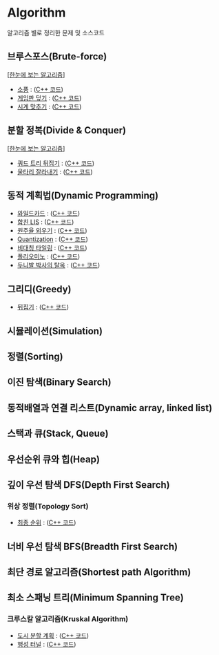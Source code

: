 # Algorithm
알고리즘 별로 정리한 문제 및 소스코드

## 브루스포스(Brute-force)
[[한눈에 보는 알고리즘](https://github.com/Eucha09/Algorithm/blob/main/bruteforce/explain.md)]
* [소풍](https://algospot.com/judge/problem/read/PICNIC) : ([C++ 코드](https://github.com/Eucha09/Algorithm/blob/main/bruteforce/picnic.cpp))
* [게임판 덮기](https://algospot.com/judge/problem/read/BOARDCOVER) : ([C++ 코드](https://github.com/Eucha09/Algorithm/blob/main/bruteforce/boardcover.cpp))
* [시계 맞추기](https://algospot.com/judge/problem/read/CLOCKSYNC) : ([C++ 코드](https://github.com/Eucha09/Algorithm/blob/main/bruteforce/clocksync.cpp))
## 분할 정복(Divide & Conquer)
[[한눈에 보는 알고리즘](https://github.com/Eucha09/Algorithm/blob/main/dc/explain.md)]
* [쿼드 트리 뒤집기](https://algospot.com/judge/problem/read/QUADTREE) : ([C++ 코드](https://github.com/Eucha09/Algorithm/blob/main/dc/quadtree.cpp))
* [울타리 잘라내기](https://algospot.com/judge/problem/read/FENCE) : ([C++ 코드](https://github.com/Eucha09/Algorithm/blob/main/dc/fence.cpp))
## 동적 계획법(Dynamic Programming)
* [와일드카드](https://algospot.com/judge/problem/read/WILDCARD) : ([C++ 코드](https://github.com/Eucha09/Algorithm/blob/main/dp/wildcard.cpp))
* [합친 LIS](https://algospot.com/judge/problem/read/JLIS) : ([C++ 코드](https://github.com/Eucha09/Algorithm/blob/main/dp/jlis.cpp))
* [원주율 외우기](https://algospot.com/judge/problem/read/PI) : ([C++ 코드](https://github.com/Eucha09/Algorithm/blob/main/dp/pi.cpp))
* [Quantization](https://algospot.com/judge/problem/read/QUANTIZE) : ([C++ 코드](https://github.com/Eucha09/Algorithm/blob/main/dp/quantize.cpp))
* [비대칭 타일링](https://algospot.com/judge/problem/read/ASYMTILING) : ([C++ 코드](https://github.com/Eucha09/Algorithm/blob/main/dp/asymtiling.cpp))
* [폴리오미노](https://algospot.com/judge/problem/read/POLY) : ([C++ 코드](https://github.com/Eucha09/Algorithm/blob/main/dp/poly.cpp))
* [두니발 박사의 탈옥](https://algospot.com/judge/problem/read/NUMB3RS) : ([C++ 코드](https://github.com/Eucha09/Algorithm/blob/main/dp/numb3rs.cpp))
## 그리디(Greedy)
* [뒤집기](https://www.acmicpc.net/problem/1439) : ([C++ 코드](https://github.com/Eucha09/Algorithm/blob/main/greedy/flip.cpp))
## 시뮬레이션(Simulation)
## 정렬(Sorting)
## 이진 탐색(Binary Search)
## 동적배열과 연결 리스트(Dynamic array, linked list)
## 스택과 큐(Stack, Queue)
## 우선순위 큐와 힙(Heap)
## 깊이 우선 탐색 DFS(Depth First Search)
### 위상 정렬(Topology Sort)
* [최종 순위](https://www.acmicpc.net/problem/3665) : ([C++ 코드](https://github.com/Eucha09/Algorithm/blob/main/dfs/rank.cpp))
## 너비 우선 탐색 BFS(Breadth First Search)
## 최단 경로 알고리즘(Shortest path Algorithm)
## 최소 스패닝 트리(Minimum Spanning Tree)
### 크루스칼 알고리즘(Kruskal Algorithm)
* [도시 분할 계획](https://www.acmicpc.net/problem/1647) : ([C++ 코드](https://github.com/Eucha09/Algorithm/blob/main/kruskal/city.cpp))
* [행성 터널](https://www.acmicpc.net/problem/2887) : ([C++ 코드](https://github.com/Eucha09/Algorithm/blob/main/kruskal/planet.cpp))
